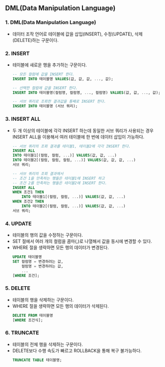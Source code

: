 ## DML(Data Manipulation Language)
### 1. DML(Data Manipulation Language)
* 데이터 조작 언어로 테이블에 값을 삽입(INSERT), 수정(UPDATE), 삭제(DELETE)하는 구문이다.
### 2. INSERT
* 테이블에 새로운 행을 추가하는 구문이다.
  ```sql
  -- 모든 컬럼에 값을 INSERT 한다.
  INSERT INTO 테이블명 VALUES(값, 값, 값, ..., 값);

  -- 선택한 컬럼에 값을 INSERT 한다.
  INSERT INTO 테이블명(컬럼명, 컬럼명, ..., 컬럼명) VALUES(값, 값, ..., 값);

  -- 서브 쿼리로 조회한 결과값을 통째로 INSERT 한다.
  INSERT INTO 테이블명 (서브 쿼리);
  ```
### 3. INSERT ALL
* 두 개 이상의 테이블에 각각 INSERT 하는데 동일한 서브 쿼리가 사용되는 경우 INSERT ALL을 이용해서 여러 테이블에 한 번에 데이터 삽입이 가능하다.       
  ```sql
  -- 서브 쿼리의 조회 결과를 테이블1, 테이블2에 각각 INSERT 한다. 
  INSERT ALL
  INTO 테이블1[(컬럼, 컬럼, ...)] VALUES(값, 값, ...)
  INTO 테이블2[(컬럼, 컬럼, 컬럼, ...)] VALUES(값, 값, 값, ...)
  서브 쿼리;

  -- 서브 쿼리의 조회 결과에서 
  -- 조건 1을 만족하는 행들은 테이블1에 INSERT 하고
  -- 조건 2를 만족하는 행들은 테이블2에 INSERT 한다.
  INSERT ALL
  WHEN 조건1 THEN 
      INTO 테이블1[(컬럼, 컬럼, ...)] VALUES(값, 값, ...)
  WHEN 조건2 THEN     
      INTO 테이블2[(컬럼, 컬럼, ...)] VALUES(값, 값, ...)
  서브 쿼리;
  ```
### 4. UPDATE
* 테이블의 행의 값을 수정하는 구문이다.
* SET 절에서 여러 개의 컬럼을 콤마(,)로 나열해서 값을 동시에 변경할 수 있다.
* WHERE 절을 생략하면 모든 행의 데이터가 변경된다.
  ```SQL
  UPDATE 테이블명
  SET 컬럼명 = 변경하려는 값,
      컬럼명 = 변경하려는 값, 
      ...
  [WHERE 조건];
  ```
### 5. DELETE
* 테이블의 행을 삭제하는 구문이다.
* WHERE 절을 생략하면 모든 행의 데이터가 삭제된다.
  ```SQL
  DELETE FROM 테이블명
  [WHERE 조건식];
  ``` 
### 6. TRUNCATE
* 테이블의 전체 행을 삭제하는 구문이다.
* DELETE보다 수행 속도가 빠르고 ROLLBACK을 통해 복구 불가능하다.
  ```SQL
  TRUNCATE TABLE 테이블명;
  ``` 
